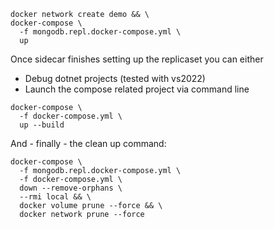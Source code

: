 ```
docker network create demo && \
docker-compose \
  -f mongodb.repl.docker-compose.yml \
  up 
```
Once sidecar finishes setting up the replicaset you can either
* Debug dotnet projects (tested with vs2022)
* Launch the compose related project via command line

```
docker-compose \
  -f docker-compose.yml \
  up --build
```

And - finally - the clean up command:

```
docker-compose \
  -f mongodb.repl.docker-compose.yml \
  -f docker-compose.yml \
  down --remove-orphans \
  --rmi local && \
  docker volume prune --force && \
  docker network prune --force

```